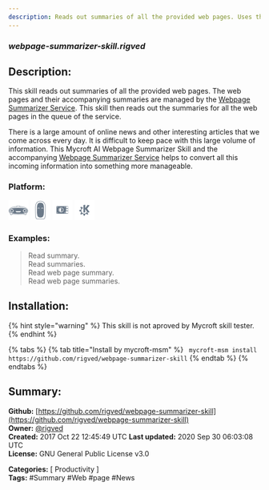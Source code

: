 ```yaml
---
description: Reads out summaries of all the provided web pages. Uses the Webpage Summarizer Service
---
```


### _webpage-summarizer-skill.rigved_  
## Description:  
This skill reads out summaries of all the provided web pages. The web pages and their accompanying summaries are managed by the [Webpage Summarizer Service](https://github.com/rigved/webpage-summarizer-service). This skill then reads out the summaries for all the web pages in the queue of the service.

There is a large amount of online news and other interesting articles that we come across every day. It is difficult to keep pace with this large volume of information. This Mycroft AI Webpage Summarizer Skill and the accompanying [Webpage Summarizer Service](https://github.com/rigved/webpage-summarizer-service) helps to convert all this incoming information into something more manageable.  
  
  
### Platform:  
 ![Mark I](../.gitbook/assets/mark-1-icon.png)  ![Mark II](../.gitbook/assets/mark-2-icon.png)  ![Picroft](../.gitbook/assets/picroft-icon.png)  ![plasmoid](../.gitbook/assets/kde.png)   
### Examples:  
> Read summary.  
> Read summaries.  
> Read web page summary.  
> Read web page summaries.  
  
## Installation:  
{% hint style="warning" %}
This skill is not aproved by Mycroft skill tester.
{% endhint %}
    
{% tabs %}
{% tab title="Install by mycroft-msm" %}
``` mycroft-msm install https://github.com/rigved/webpage-summarizer-skill```
{% endtab %}
  {% endtabs %}
    
## Summary:  
**Github:** [https://github.com/rigved/webpage-summarizer-skill](https://github.com/rigved/webpage-summarizer-skill)  
**Owner:** [@rigved](https://github.com/rigved)  
**Created:** 2017 Oct 22 12:45:49 UTC  **Last updated:** 2020 Sep 30 06:03:08 UTC  
**License:** GNU General Public License v3.0  
  
**Categories:** [ Productivity ]   
**Tags:** \#Summary \#Web \#page \#News   
